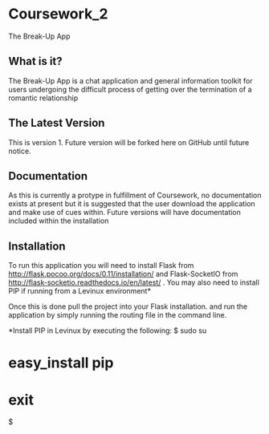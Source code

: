 # Coursework_2
The Break-Up App

What is it?
----------
The Break-Up App is a chat application and general information toolkit for users undergoing
the difficult process of getting over the termination of a romantic relationship
  
The Latest Version
------------------
This is version 1. Future version will be forked here on GitHub until future notice.

Documentation
-------------
As this is currently a protype in fulfillment of Coursework, no documentation exists at present
but it is suggested that the user download the application and make use of cues within. 
Future versions will have documentation included within the installation

Installation
------------
To run this application you will need to install Flask from http://flask.pocoo.org/docs/0.11/installation/ 
and Flask-SocketIO from http://flask-socketio.readthedocs.io/en/latest/ .
You may also need to install PIP if running from a Levinux environment* 

Once this is done pull the project into your Flask installation. 
and run the application by simply running the routing file in the command line.



*Install PIP in Levinux by executing the following:
 $ sudo su
 # easy_install pip
 # exit
 $

